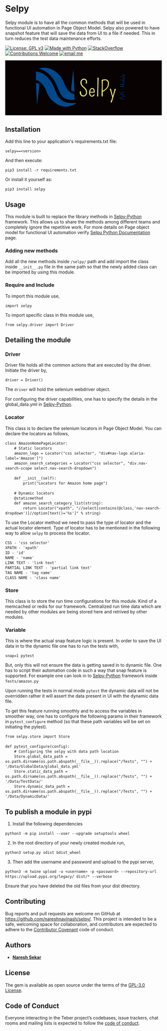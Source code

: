# Selpy

Selpy module is to have all the common methods that will be used in functional UI automation in Page Object Model. Selpy also powered to have snapshot feature that will save the data from UI to a file if needed. This in turn reduces the test data maintenance efforts.


[![License: GPL v3](https://img.shields.io/badge/License-GPLv3-blue.svg)](LICENSE)
[![Made with Python](https://img.shields.io/badge/Made%20with-Python-yellow.svg)](https://www.python.org/)
[![StackOverflow](http://img.shields.io/badge/Stack%20Overflow-Ask-blue.svg)]( https://stackoverflow.com/users/10505289/naresh-sekar )
[![Contributions Welcome](https://img.shields.io/badge/Contributions-Welcome-brightgreen.svg)](CONTRIBUTING.md)
[![email me](https://img.shields.io/badge/Contact-Email-green.svg)](mailto:nareshnavinash@gmail.com)


![alt text](selpy/selpy_module.png)

## Installation

Add this line to your application's requirements.txt file:

```
selpy==<version>
```

And then execute:

```
pip3 install -r requirements.txt
```

Or install it yourself as:

```
pip3 install selpy
```

## Usage

This module is built to replace the library methods in [Selpy-Python](https://github.com/nareshnavinash/Selpy-Python/) framework. This allows us to share the methods among different teams and completely ignore the repetitive work. For more details on Page object model for functional UI automation verify [Selpu Python Documentation](https://nareshnavinash.github.io/Selpy-Python/) page.

### Adding new methods

Add all the new methods inside `/selpy/` path and add import the class inside `__init__.py` file in the same path so that the newly added class can be imported by using this module.

### Require and Include

To import this module use,
```
import selpy
```
To import specific class in this module use,
```
from selpy.driver import Driver
```

## Detailing the module

### Driver

Driver file holds all the common actions that are executed by the driver. Initiate the driver by,
```
driver = Driver()
```
The `driver` will hold the selenium webdriver object.

For configuring the driver capabilities, one has to specify the details in the global_data.yml in [Selpy-Python](https://github.com/nareshnavinash/Selpy-Python/).

### Locator

This class is to declare the selenium locators in Page Object Model. You can declare the locators as follows,

```
class AmazonHomePageLocator:
    # Static locators
    amazon_logo = Locator("css selector", "div#nav-logo a[aria-label='Amazon']")
    amazon_search_categories = Locator("css selector", "div.nav-search-scope select.nav-search-dropdown")

    def __init__(self):
        print("Locators for Amazon home page")
    
    # Dynamic locators
    @staticmethod
    def amazon_search_category_list(string):
        return Locator("xpath", "//select[contains(@class,'nav-search-dropdown')]//option[text()='%s']" % string)
```

To use the Locator method we need to pass the type of locator and the actual locator element. Type of locator has to be mentioned in the following way to allow `selpy` to process the locator.

```
CSS - 'css selector'
XPATH - 'xpath'
ID - 'id'
NAME - 'name'
LINK TEXT - 'link text'
PARTIAL LINK TEXT - 'partial link text'
TAG NAME - 'tag name'
CLASS NAME - 'class name'
``` 

### Store

This class is to store the run time configurations for this module. Kind of a memcached or redis for our framework. Centralized run time data which are needed by other modules are being stored here and retrived by other modules.

### Variable

This is where the actual snap feature logic is present. In order to save the UI data in to the dynamic file one has to run the tests with,

```
snap=1 pytest
``` 
But, only this will not ensure the data is getting saved in to dynamic file. One has to script their automation code in such a way that snap feature is supported. For example one can look in to [Selpy-Python](https://github.com/nareshnavinash/Selpy-Python/) framework inside `Tests/amazon.py`

Upon running the tests in normal mode `pytest` the dynamic data will not be overridden rather it will assert the data present in UI with the dynamic data file.

To get this feature running smoothly and to access the variables in smoother way, one has to configure the following params in their framework in `pytest_configure` method (so that these path variables will be set on initiating the pytest).

```
from selpy.store import Store

def pytest_configure(config):
    # Configuring the selpy with data path location
    Store.global_data_path = os.path.dirname(os.path.abspath(__file__)).replace("/Tests", "") + '/Data/GlobalData/global_data.yml'
    Store.static_data_path = os.path.dirname(os.path.abspath(__file__)).replace("/Tests", "") + '/Data/TestData/'
    Store.dynamic_data_path = os.path.dirname(os.path.abspath(__file__)).replace("/Tests", "") + '/Data/DynamicData/'
``` 

## To publish a module in pypi

1. Install the following dependencies
```
python3 -m pip install --user --upgrade setuptools wheel
```
2. In the root directory of your newly created module run,
```
python3 setup.py sdist bdist_wheel
```
3. Then add the username and password and upload to the pypi server,
```
python3 -m twine upload -u <username> -p <password> --repository-url https://upload.pypi.org/legacy/ dist/* --verbose
```
Ensure that you have deleted the old files from your dist directory.


## Contributing

Bug reports and pull requests are welcome on GitHub at https://github.com/nareshnavinash/selpy/. This project is intended to be a safe, welcoming space for collaboration, and contributors are expected to adhere to the [Contributor Covenant](http://contributor-covenant.org) code of conduct.

## Authors

* **[Naresh Sekar](https://github.com/nareshnavinash)**

## License

The gem is available as open source under the terms of the [GPL-3.0 License](https://opensource.org/licenses/GPL-3.0).

## Code of Conduct

Everyone interacting in the Teber project’s codebases, issue trackers, chat rooms and mailing lists is expected to follow the [code of conduct](https://github.com/nareshnavinash/Teber-Gem/blob/master/CODE_OF_CONDUCT.md).
